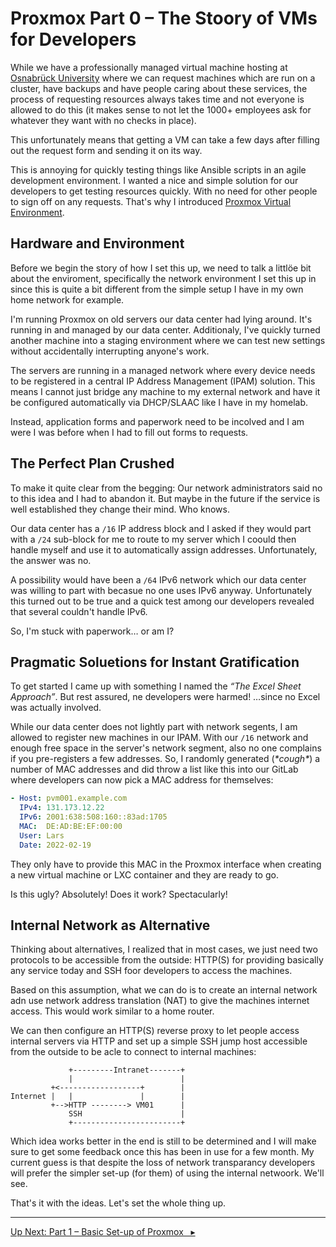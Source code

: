 Proxmox Part 0 – The Stoory of VMs for Developers
=================================================

While we have a professionally managed virtual machine hosting at [Osnabrück University](https://uni-osnabrueck.de) where we can request machines which are run on a cluster, have backups and have people caring about these services, the process of requesting resources always takes time and not everyone is allowed to do this (it makes sense to not let the 1000+ employees ask for whatever they want with no checks in place).

This unfortunately means that getting a VM can take a few days after filling out the request form and sending it on its way.

This is annoying for quickly testing things like Ansible scripts in an agile development environment. I wanted a nice and simple solution for our developers to get testing resources quickly. With no need for other people to sign off on any requests. That's why I introduced [Proxmox Virtual Environment](https://proxmox.com).


Hardware and Environment
------------------------

Before we begin the story of how I set this up, we need to talk a littlöe bit about the enviroment, specifically the network environment I set this up in since this is quite a bit different from the simple setup I have in my own home network for example.

I'm running Proxmox on old servers our data center had lying around. It's running in and managed by our data center. Additionaly, I've quickly turned another machine into a staging environment where we can test new settings without accidentally interrupting anyone's work.

The servers are running in a managed network where every device needs to be registered in a central IP Address Management (IPAM) solution. This means I cannot just bridge any machine to my external network and have it be configured automatically via DHCP/SLAAC like I have in my homelab.

Instead, application forms and paperwork need to be incolved and I am were I was before when I had to fill out forms to requests.


The Perfect Plan Crushed
------------------------

To make it quite clear from the begging: Our network administrators said no to this idea and I had to abandon it. But maybe in the future if the service is well established they change their mind. Who knows.

Our data center has a `/16` IP address block and I asked if they would part with a `/24` sub-block for me to route to my server which I coould then handle myself and use it to automatically assign addresses. Unfortunately, the answer was no.

A possibility would have been a `/64` IPv6 network which our data center was willing to part with becasue no one uses IPv6 anyway. Unfortunately this turned out to be true and a quick test among our developers revealed that several couldn't handle IPv6.

So, I'm stuck with paperwork… or am I?


Pragmatic Soluetions for Instant Gratification
----------------------------------------------

To get started I came up with something I named the _“The Excel Sheet Approach”_. But rest assured, ne developers were harmed! …since no Excel was actually involved.

While our data center does not lightly part with network segents, I am allowed to register new machines in our IPAM. With our `/16` network and enough free space in the server's network segment, also no one complains if you pre-registers a few addresses. So, I randomly generated (_\*cough\*_) a number of MAC addresses and did throw a list like this into our GitLab where developers can now pick a MAC address for themselves:

```yaml
- Host: pvm001.example.com
  IPv4: 131.173.12.22
  IPv6: 2001:638:508:160::83ad:1705
  MAC:  DE:AD:BE:EF:00:00
  User: Lars
  Date: 2022-02-19
```

They only have to provide this MAC in the Proxmox interface when creating a new virtual machine or LXC container and they are ready to go.

Is this ugly? Absolutely! Does it work? Spectacularly!


Internal Network as Alternative
-------------------------------

Thinking about alternatives, I realized that in most cases, we just need two protocols to be accessible from the outside: HTTP(S) for providing basically any service today and SSH foor developers to access the machines.

Based on this assumption, what we can do is to create an internal network adn use network address translation (NAT) to give the machines internet access. This would work similar to a home router.

We can then configure an HTTP(S) reverse proxy to let people access internal servers via HTTP and set up a simple SSH jump host accessible from the outside to be acle to connect to internal machines:

```
             +---------Intranet-------+
             |                        |
         +<------------------+        |
Internet |   |               |        |
         +-->HTTP --------> VM01      |
             SSH                      |
             +------------------------+
```

Which idea works better in the end is still to be determined and I will make sure to get some feedback once this has been in use for a few month.
My current guess is that despite the loss of network transparancy developers will prefer the simpler set-up (for them) of using the internal netwoork.
We'll see.

That's it with the ideas. Let's set the whole thing up.

---

 [Up Next: Part 1 – Basic Set-up of Proxmox   ▸](#)

